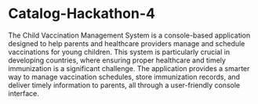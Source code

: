 # Catalog-Hackathon-4
The Child Vaccination Management System is a console-based application designed to help parents and healthcare providers manage and schedule vaccinations for young children. This system is particularly crucial in developing countries, where ensuring proper healthcare and timely immunization is a significant challenge. The application provides a smarter way to manage vaccination schedules, store immunization records, and deliver timely information to parents, all through a user-friendly console interface.
